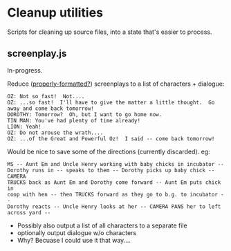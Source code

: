 # Cleanup utilities

Scripts for cleaning up source files, into a state that's easier to process.


## screenplay.js
In-progress.

Reduce ([properly-formatted?](http://en.wikipedia.org/wiki/Screenplay)) screenplays to a list of characters + dialogue:

```
OZ: Not so fast!  Not....
OZ: ...so fast!  I'll have to give the matter a little thought.  Go away and come back tomorrow!
DOROTHY: Tomorrow?  Oh, but I want to go home now.
TIN MAN: You've had plenty of time already!
LION: Yeah!
OZ: Do not arouse the wrath....
OZ: ...of the Great and Powerful Oz!  I said -- come back tomorrow!
```


Would be nice to save some of the directions (currently discarded). eg:

```
MS -- Aunt Em and Uncle Henry working with baby chicks in incubator --
Dorothy runs in -- speaks to them -- Dorothy picks up baby chick -- CAMERA
TRUCKS back as Aunt Em and Dorothy come forward -- Aunt Em puts chick in
coop with hen -- then TRUCKS forward as they go to b.g. to incubator --
Dorothy reacts -- Uncle Henry looks at her -- CAMERA PANS her to left
across yard --
```


* Possibly also output a list of all characters to a separate file
* optionally output dialogue w/o characters
 * Why? Becuase I could use it that way....
